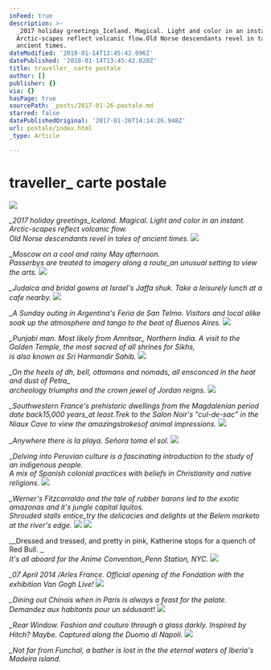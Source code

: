 ```yaml
---
inFeed: true
description: >-
  _2017 holiday greetings_Iceland. Magical. Light and color in an instant.
  Arctic-scapes reflect volcanic flow.Old Norse descendants revel in tales of
  ancient times.
dateModified: '2018-01-14T13:45:42.096Z'
datePublished: '2018-01-14T13:45:42.820Z'
title: traveller_ carte postale
author: []
publisher: {}
via: {}
hasPage: true
sourcePath: _posts/2017-01-26-postale.md
starred: false
datePublishedOriginal: '2017-01-26T14:14:26.948Z'
url: postale/index.html
_type: Article

---
```

# traveller\_ carte postale
![](https://the-grid-user-content.s3-us-west-2.amazonaws.com/2d4438fd-a006-497b-93b5-e1ca4a514169.png)

_\_2017 holiday greetings\_Iceland. Magical. Light and color in an instant. Arctic-scapes reflect volcanic flow.  
Old Norse descendants revel in tales of ancient times._
![](https://the-grid-user-content.s3-us-west-2.amazonaws.com/dd28c384-6555-4870-8b7f-84e2e0449e6e.gif)

_\_Moscow on a cool and rainy May afternoon._  
_Passerbys are treated to imagery along a route\_an unusual setting to view the arts._
![](https://the-grid-user-content.s3-us-west-2.amazonaws.com/9f7f9e01-391a-4c65-8193-6e0f654af7d9.gif)

_\_Judaica and bridal gowns at Israel's Jaffa shuk. Take a leisurely lunch at a cafe nearby._
![](https://the-grid-user-content.s3-us-west-2.amazonaws.com/6d22139f-0cd5-4873-a4a9-f87eee835296.png)

_\_A Sunday outing in Argentina's Feria de San Telmo. Visitors and local alike soak up the atmosphere and tango to the beat of Buenos Aires._
![](https://the-grid-user-content.s3-us-west-2.amazonaws.com/596f3ae9-7a4b-45b2-b026-0aca38b2cd63.png)

_\_Punjabi man. Most likely from Amritsar\_ Northern India. A visit to the Golden Temple, the most sacred of all shrines for Sikhs,  
is also known as Sri Harmandir Sahib._
![](https://the-grid-user-content.s3-us-west-2.amazonaws.com/9d46abdc-ec49-4325-92b4-5903adb2769a.gif)

_\_On the heels of dh, bell, ottomans and nomads, all ensconced in the heat and dust of Petra\_  
archeology triumphs and the crown jewel of Jordan reigns._
![](https://the-grid-user-content.s3-us-west-2.amazonaws.com/3ba12be6-7167-4c96-9986-450c21b373f7.png)

_\_Southwestern France's prehistoric dwellings from the Magdalenian period date back15,000 years\_at least.Trek to the Salon Noir's "cul-de-sac" in the Niaux Cave to view the amazingstrokesof animal impressions._
![](https://the-grid-user-content.s3-us-west-2.amazonaws.com/3871f820-d1cb-4a94-98eb-094326a178fe.png)

_\_Anywhere there is la playa. Señora toma el sol._
![](https://the-grid-user-content.s3-us-west-2.amazonaws.com/628037b9-56c1-4be8-8bd7-034ec8e9a9ab.png)

\__Delving into Peruvian culture is a fascinating introduction to the study of an indigenous people.  
A mix of Spanish colonial practices with beliefs in Christianity and native religions._
![](https://the-grid-user-content.s3-us-west-2.amazonaws.com/dc45ee0b-f5a9-4a94-8069-923c1ed80dff.png)

_\_Werner's Fitzcarraldo and the tale of rubber barons led to the exotic amazonas and it's jungle capital Iquitos.  
Shrouded stalls entice\_try the delicacies and delights at the Belem marketo at the river's edge._
![](https://the-grid-user-content.s3-us-west-2.amazonaws.com/9fb4eb3a-1d16-42fe-8e4b-cb1f629bb195.png)
![](https://the-grid-user-content.s3-us-west-2.amazonaws.com/4c38d719-37c0-4586-89c0-00365a1281f3.png)

_\_Dressed and tressed, and pretty in pink, Katherine stops for a quench of Red Bull. _  
_It's all aboard for the Anime Convention\_Penn Station, NYC._
![](https://the-grid-user-content.s3-us-west-2.amazonaws.com/5ae4f0df-b6ae-4f6e-9459-34ac22ea8374.png)

_\_07 April 2014 /Arles France. Official opening of the Fondation with the exhibition Van Gogh Live!_
![](https://the-grid-user-content.s3-us-west-2.amazonaws.com/56419687-87c1-493f-987d-7e9a41f3e854.png)

_\_Dining out Chinois when in Paris is always a feast for the palate. Demandez aux habitants pour un sédusant!_
![](https://the-grid-user-content.s3-us-west-2.amazonaws.com/a72835be-8eff-4c82-8781-343a0c6fc0e8.png)

_\_Rear Window. Fashion and couture through a glass darkly. Inspired by Hitch? Maybe. Captured along the Duomo di Napoli._
![](https://the-grid-user-content.s3-us-west-2.amazonaws.com/ae5bbbdc-8058-4c86-a8a1-079828c50605.gif)

_\_Not far from Funchal, a bather is lost in the the eternal waters of Iberia's Madeira island._